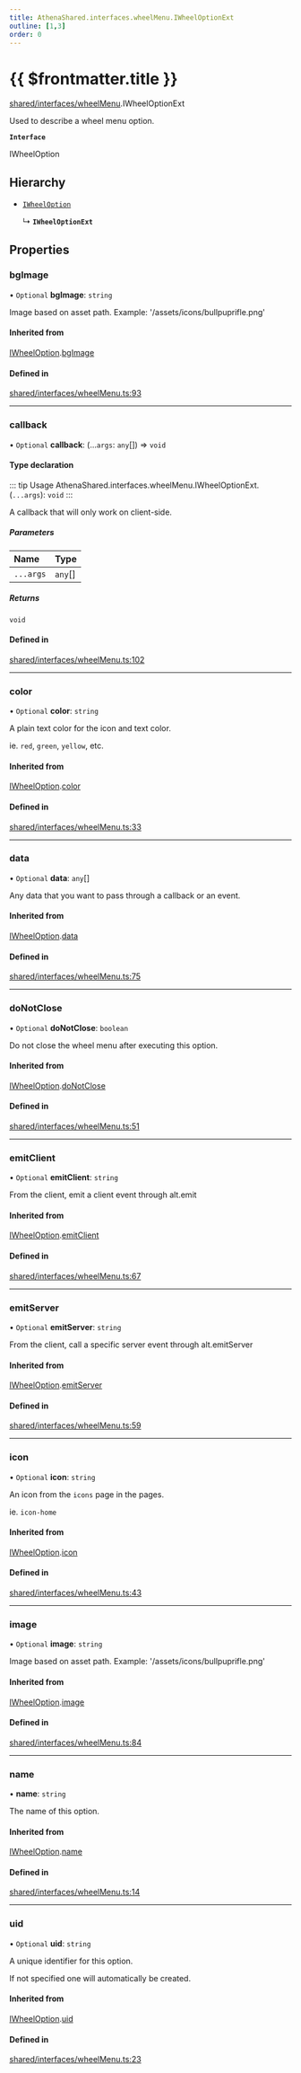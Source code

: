 ```yaml
---
title: AthenaShared.interfaces.wheelMenu.IWheelOptionExt
outline: [1,3]
order: 0
---
```


# {{ $frontmatter.title }}


[shared/interfaces/wheelMenu](../modules/shared_interfaces_wheelMenu.md).IWheelOptionExt

Used to describe a wheel menu option.

**`Interface`**

IWheelOption

## Hierarchy

- [`IWheelOption`](shared_interfaces_wheelMenu_IWheelOption.md)

  ↳ **`IWheelOptionExt`**

## Properties

### bgImage

• `Optional` **bgImage**: `string`

Image based on asset path.
Example: '/assets/icons/bullpuprifle.png'

#### Inherited from

[IWheelOption](shared_interfaces_wheelMenu_IWheelOption.md).[bgImage](shared_interfaces_wheelMenu_IWheelOption.md#bgImage)

#### Defined in

[shared/interfaces/wheelMenu.ts:93](https://github.com/Stuyk/altv-athena/blob/10fa575/src/core/shared/interfaces/wheelMenu.ts#L93)

___

### callback

• `Optional` **callback**: (...`args`: `any`[]) => `void`

#### Type declaration

::: tip Usage
AthenaShared.interfaces.wheelMenu.IWheelOptionExt.(`...args`): `void`
:::

A callback that will only work on client-side.

##### Parameters

| Name | Type |
| :------ | :------ |
| `...args` | `any`[] |

##### Returns

`void`

#### Defined in

[shared/interfaces/wheelMenu.ts:102](https://github.com/Stuyk/altv-athena/blob/10fa575/src/core/shared/interfaces/wheelMenu.ts#L102)

___

### color

• `Optional` **color**: `string`

A plain text color for the icon and text color.

ie. `red`, `green`, `yellow`, etc.

#### Inherited from

[IWheelOption](shared_interfaces_wheelMenu_IWheelOption.md).[color](shared_interfaces_wheelMenu_IWheelOption.md#color)

#### Defined in

[shared/interfaces/wheelMenu.ts:33](https://github.com/Stuyk/altv-athena/blob/10fa575/src/core/shared/interfaces/wheelMenu.ts#L33)

___

### data

• `Optional` **data**: `any`[]

Any data that you want to pass through a callback or an event.

#### Inherited from

[IWheelOption](shared_interfaces_wheelMenu_IWheelOption.md).[data](shared_interfaces_wheelMenu_IWheelOption.md#data)

#### Defined in

[shared/interfaces/wheelMenu.ts:75](https://github.com/Stuyk/altv-athena/blob/10fa575/src/core/shared/interfaces/wheelMenu.ts#L75)

___

### doNotClose

• `Optional` **doNotClose**: `boolean`

Do not close the wheel menu after executing this option.

#### Inherited from

[IWheelOption](shared_interfaces_wheelMenu_IWheelOption.md).[doNotClose](shared_interfaces_wheelMenu_IWheelOption.md#doNotClose)

#### Defined in

[shared/interfaces/wheelMenu.ts:51](https://github.com/Stuyk/altv-athena/blob/10fa575/src/core/shared/interfaces/wheelMenu.ts#L51)

___

### emitClient

• `Optional` **emitClient**: `string`

From the client, emit a client event through alt.emit

#### Inherited from

[IWheelOption](shared_interfaces_wheelMenu_IWheelOption.md).[emitClient](shared_interfaces_wheelMenu_IWheelOption.md#emitClient)

#### Defined in

[shared/interfaces/wheelMenu.ts:67](https://github.com/Stuyk/altv-athena/blob/10fa575/src/core/shared/interfaces/wheelMenu.ts#L67)

___

### emitServer

• `Optional` **emitServer**: `string`

From the client, call a specific server event through alt.emitServer

#### Inherited from

[IWheelOption](shared_interfaces_wheelMenu_IWheelOption.md).[emitServer](shared_interfaces_wheelMenu_IWheelOption.md#emitServer)

#### Defined in

[shared/interfaces/wheelMenu.ts:59](https://github.com/Stuyk/altv-athena/blob/10fa575/src/core/shared/interfaces/wheelMenu.ts#L59)

___

### icon

• `Optional` **icon**: `string`

An icon from the `icons` page in the pages.

ie. `icon-home`

#### Inherited from

[IWheelOption](shared_interfaces_wheelMenu_IWheelOption.md).[icon](shared_interfaces_wheelMenu_IWheelOption.md#icon)

#### Defined in

[shared/interfaces/wheelMenu.ts:43](https://github.com/Stuyk/altv-athena/blob/10fa575/src/core/shared/interfaces/wheelMenu.ts#L43)

___

### image

• `Optional` **image**: `string`

Image based on asset path.
Example: '/assets/icons/bullpuprifle.png'

#### Inherited from

[IWheelOption](shared_interfaces_wheelMenu_IWheelOption.md).[image](shared_interfaces_wheelMenu_IWheelOption.md#image)

#### Defined in

[shared/interfaces/wheelMenu.ts:84](https://github.com/Stuyk/altv-athena/blob/10fa575/src/core/shared/interfaces/wheelMenu.ts#L84)

___

### name

• **name**: `string`

The name of this option.

#### Inherited from

[IWheelOption](shared_interfaces_wheelMenu_IWheelOption.md).[name](shared_interfaces_wheelMenu_IWheelOption.md#name)

#### Defined in

[shared/interfaces/wheelMenu.ts:14](https://github.com/Stuyk/altv-athena/blob/10fa575/src/core/shared/interfaces/wheelMenu.ts#L14)

___

### uid

• `Optional` **uid**: `string`

A unique identifier for this option.

If not specified one will automatically be created.

#### Inherited from

[IWheelOption](shared_interfaces_wheelMenu_IWheelOption.md).[uid](shared_interfaces_wheelMenu_IWheelOption.md#uid)

#### Defined in

[shared/interfaces/wheelMenu.ts:23](https://github.com/Stuyk/altv-athena/blob/10fa575/src/core/shared/interfaces/wheelMenu.ts#L23)
